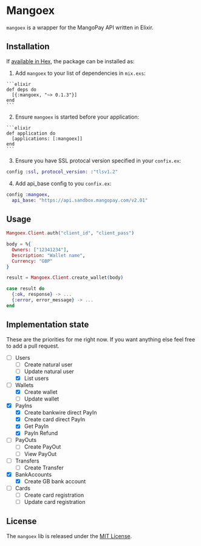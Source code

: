 # Mangoex

`mangoex` is a wrapper for the MangoPay API written in Elixir.

## Installation

If [available in Hex](https://hex.pm/docs/publish), the package can be installed as:

  1. Add `mangoex` to your list of dependencies in `mix.exs`:

    ```elixir
    def deps do
      [{:mangoex, "~> 0.1.3"}]
    end
    ```

  2. Ensure `mangoex` is started before your application:

    ```elixir
    def application do
      [applications: [:mangoex]]
    end
    ```
    
 3. Ensure you have SSL protocal version specified in your `confix.ex`:
 
 ```elixir
 config :ssl, protocol_version: :"tlsv1.2"
 ```
 
 4. Add api_base config to you `confix.ex`:
 
 ```elixir
 config :mangoex,
   api_base: "https://api.sandbox.mangopay.com/v2.01"
 ```

## Usage

```elixir
Mangoex.Client.auth("client_id", "client_pass")

body = %{
  Owners: ["12341234"],
  Description: "Wallet name",
  Currency: "GBP"
}

result = Mangoex.Client.create_wallet(body)

case result do
  {:ok, response} -> ...
  {:error, error_message} -> ...
end
```

## Implementation state

These are the priorities for me right now. If you want anything else feel free to add a pull request.

- [ ] Users
  - [ ] Create natural user
  - [ ] Update natural user
  - [x] List users
- [ ] Wallets
  - [x] Create wallet
  - [ ] Update wallet
- [x] PayIns
  - [x] Create bankwire direct PayIn
  - [x] Create card direct PayIn
  - [x] Get PayIn
  - [x] PayIn Refund
- [ ] PayOuts
 	- [ ] Create PayOut
 	- [ ] View PayOut
- [ ] Transfers
 	- [ ] Create Transfer
- [x] BankAccounts
 	- [x] Create GB bank account
- [ ] Cards
  - [ ] Create card registration
  - [ ] Update card registration

## License

The `mangoex` lib is released under the [MIT License](http://www.opensource.org/licenses/MIT).
